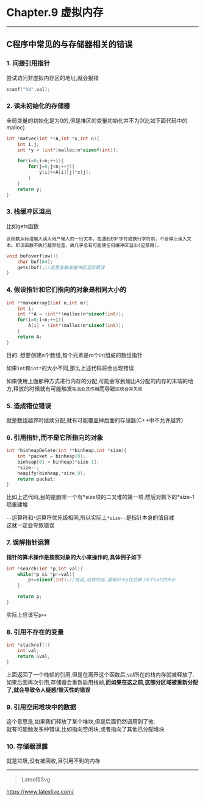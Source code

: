 # Chapter.9 虚拟内存

---------------

## C程序中常见的与存储器相关的错误

### 1. 间接引用指针

尝试访问非虚拟内存区的地址,就会报错

```cpp
scanf("%d",val);
```

### 2. 读未初始化的存储器

全局变量的初始化是为0的,但是堆区的变量初始化并不为0(比如下面代码中的malloc)

```cpp
int *matvec(int **A,int *x,int n){
    int i,j;
    int *y = (int*)malloc(n*sizeof(int));

    for(i=0;i<n;++i){
        for(j=0;j<n;++j){
            y[i]+=A[i][j]*x[j];
        }
    }
    return y;
}
```


### 3. 栈缓冲区溢出

比如gets函数

    该函数从标准输入读入用户输入的一行文本，在遇到EOF字符或换行字符前，不会停止读入文本。即该函数不执行越界检查，故几乎总有可能使任何缓冲区溢出(应禁用)。

```cpp
void bufoverflow(){
    char buf[64];
    gets(buf);//这里会触发缓冲区溢出错误
}
```

### 4. 假设指针和它们指向的对象是相同大小的

```cpp
int **makeArray1(int n,int m){
    int i;
    int **A = (int**)malloc(n*sizeof(int));
    for(i=0;i<n;++i){
        A[i] = (int*)malloc(m*sizeof(int));
    }
    return A;
}
```

目的: 想要创建n个数组,每个元素是m个int组成的数组指针

如果`int`和`int*`的大小不同,那么上述代码将会出现错误

如果使用上面那种方式进行内存的分配,可能会写到超出A分配的内存的末端的地方,释放的时候就有可能触发`在远处其作用`而导致`区块合并失败`

### 5. 造成错位错误

就是数组越界时继续分配,就有可能覆盖掉后面的存储器(C++中不允许越界)


### 6. 引用指针,而不是它所指向的对象

```cpp
int *binheapDelete(int **binheap,int *size){
    int *packet = binheap[0];
    binheap[0] = binheap[*size-1];
    *size--;
    heapify(binheap,*size,0);
    return packet;
}
```

比如上述代码,目的是删除一个有\*size项的二叉堆的第一项.然后对剩下的\*size-1项重建堆

`--`运算符和`*`运算符优先级相同,所以实际上`*size--`是指针本身的值自减  
这就一定会导致错误

### 7. 误解指针运算

**指针的算术操作是按照对象的大小来操作的,具体例子如下**

```cpp
int *search(int *p,int val){
    while(*p && *p!=val){
        p+=sizeof(int);//错误,这样的话,就等价于p往后移了4个int的大小
    }

    return p;
}
```

实际上应该写`p++`

### 8. 引用不存在的变量

```cpp
int *stackref(){
    int val;
    return &val;
}
```

上面返回了一个栈帧的引用,但是在离开这个函数后,val所在的栈内存就被释放了.  
如果后面再次引用,存储器会重新启用栈帧,**而如果在这之前,这部分区域被重新分配了,就会导致令人疑惑/毁灭性的错误**


### 9. 引用空闲堆块中的数据

这个意思是,如果我们释放了某个堆块,但是后面仍然调用到了他.  
就有可能触发多种错误,比如指向空闲块,或者指向了其他已分配堆块

### 10. 存储器泄露

就是垃圾,没有被回收,且引用不到的内存





--------------


> Latex转Svg

https://www.latexlive.com/